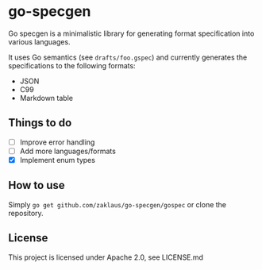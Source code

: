 # go-specgen

Go specgen is a minimalistic library for generating format specification into various languages.

It uses Go semantics (see `drafts/foo.gspec`) and currently generates the specifications to the following formats:
- JSON
- C99
- Markdown table

## Things to do
- [ ] Improve error handling
- [ ] Add more languages/formats
- [x] Implement enum types

## How to use

Simply `go get github.com/zaklaus/go-specgen/gospec` or clone the repository.

## License

This project is licensed under Apache 2.0, see LICENSE.md
